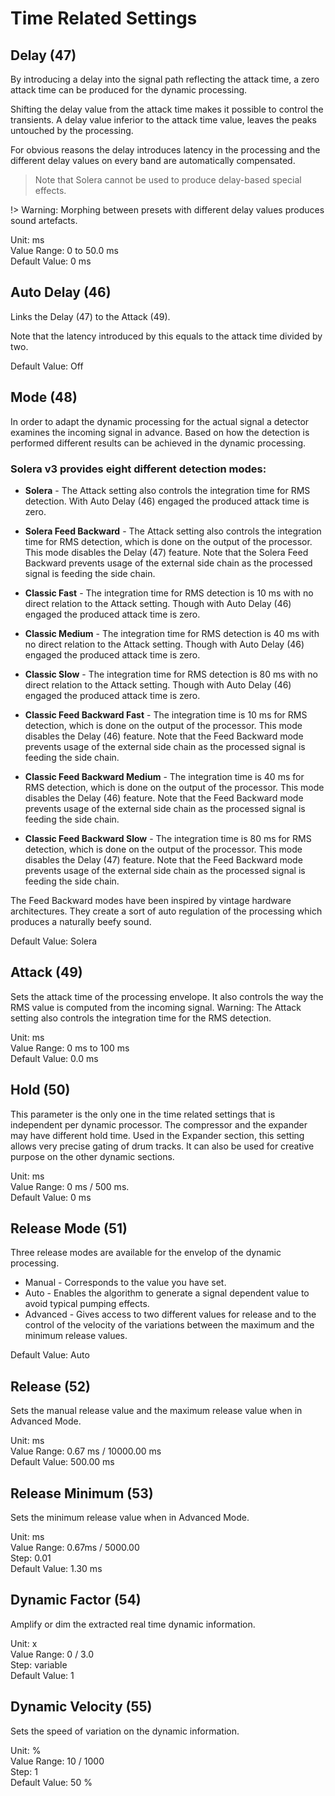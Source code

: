 # Time Related Settings

## Delay (47)
By introducing a delay into the signal path reflecting the attack time, a zero attack time can be produced for the 
dynamic processing.

Shifting the delay value from the attack time makes it possible to control the transients. A delay value inferior to the 
attack time value, leaves the peaks untouched by the processing.

For obvious reasons the delay introduces latency in the processing and the different delay values on every band are 
automatically compensated.

> Note that Solera cannot be used to produce delay-based special effects.

!> Warning: Morphing between presets with different delay values produces sound artefacts.

Unit: ms  
Value Range: 0 to 50.0 ms  
Default Value: 0 ms

## Auto Delay (46)
Links the Delay (47) to the Attack (49).

Note that the latency introduced by this equals to the attack time divided by two.

Default Value: Off 

## Mode (48)
In order to adapt the dynamic processing for the actual signal a detector examines the incoming signal in advance. 
Based on how the detection is performed different results can be achieved in the dynamic processing.

### Solera v3 provides eight different detection modes:

- **Solera** - The Attack setting also controls the integration time for RMS detection. With Auto Delay (46) engaged the 
produced attack time is zero. 

- **Solera Feed Backward** - The Attack setting also controls the integration time for RMS detection, which is done on 
the output of the processor. This mode disables the Delay (47) feature. Note that the Solera Feed Backward prevents 
usage of the external side chain as the processed signal is feeding the side chain. 

- **Classic Fast** - The integration time for RMS detection is 10 ms with no direct relation to the Attack setting. Though 
with Auto Delay (46) engaged the produced attack time is zero.

- **Classic Medium** - The integration time for RMS detection is 40 ms with no direct relation to the Attack setting. 
Though with Auto Delay (46) engaged the produced attack time is zero.

- **Classic Slow** - The integration time for RMS detection is 80 ms with no direct relation to the Attack setting. Though 
with Auto Delay (46) engaged the produced attack time is zero.

- **Classic Feed Backward Fast** - The integration time is 10 ms for RMS detection, which is done on the output of the 
processor. This mode disables the Delay (46) feature. Note that the Feed Backward mode prevents usage of the 
external side chain as the processed signal is feeding the side chain.

- **Classic Feed Backward Medium** - The integration time is 40 ms for RMS detection, which is done on the output of 
the processor. This mode disables the Delay (46) feature. Note that the Feed Backward mode prevents usage of 
the external side chain as the processed signal is feeding the side chain.

- **Classic Feed Backward Slow** - The integration time is 80 ms for RMS detection, which is done on the output of the 
processor. This mode disables the Delay (47)  feature. Note that the Feed Backward mode prevents usage of the 
external side chain as the processed signal is feeding the side chain.

The Feed Backward modes have been inspired by vintage hardware architectures. They create a sort of auto regulation 
of the processing which produces a naturally beefy sound.

Default Value: Solera

## Attack (49)
Sets the attack time of the processing envelope. It also controls the way the RMS value is computed from the incoming 
signal.  Warning: The Attack setting also controls the integration time for the RMS detection.

Unit: ms  
Value Range: 0 ms to 100 ms  
Default Value: 0.0 ms

## Hold (50)
This parameter is the only one in the time related settings that is independent per dynamic processor.
The compressor and the expander may have different hold time. Used in the Expander section, this setting allows 
very precise gating of drum tracks. It can also be used for creative purpose on the other dynamic sections.

Unit: ms  
Value Range: 0 ms / 500 ms.  
Default Value: 0 ms

## Release Mode (51)
Three release modes are available for the envelop of the dynamic processing. 

-  Manual - Corresponds to the value you have set.
-  Auto - Enables the algorithm to generate a signal dependent value to avoid typical pumping effects.
-  Advanced - Gives access to two different values for release and to the control of the velocity of the variations 
between the maximum and the minimum release values.

Default Value: Auto

## Release (52)
Sets the manual release value and the maximum release value when in Advanced Mode.

Unit: ms  
Value Range: 0.67 ms / 10000.00 ms  
Default Value: 500.00 ms

## Release Minimum (53)
Sets the minimum release value when in Advanced Mode.

Unit: ms  
Value Range: 0.67ms / 5000.00  
Step: 0.01  
Default Value: 1.30 ms

## Dynamic Factor (54)
Amplify or dim the extracted real time dynamic information.

Unit: x  
Value Range: 0 / 3.0  
Step: variable  
Default Value: 1

## Dynamic Velocity (55)
Sets the speed of variation on the dynamic information.

Unit: %  
Value Range: 10 / 1000  
Step: 1  
Default Value: 50 %
